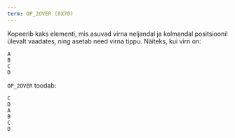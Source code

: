 ```yaml
---
term: OP_2OVER (0X70)
---
```


Kopeerib kaks elementi, mis asuvad virna neljandal ja kolmandal positsioonil ülevalt vaadates, ning asetab need virna tippu. Näiteks, kui virn on:

```text
A
B
C
D
```

`OP_2OVER` toodab:

```text
C
D
A
B
C
D
```